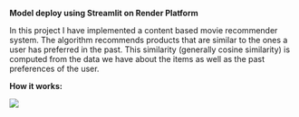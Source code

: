 **Model deploy using Streamlit on Render Platform**

In this project I have implemented a content based movie recommender system. The algorithm recommends products that are similar to the ones a user has preferred in the past. This similarity (generally cosine similarity) is computed from the data we have about the items as well as the past preferences of the user.

**How it works:**

![](https://miro.medium.com/v2/resize:fit:792/1*P63ZaFHlssabl34XbJgong.jpeg)
